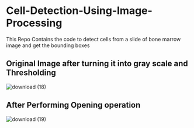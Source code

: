 # Cell-Detection-Using-Image-Processing
This Repo Contains the code to detect cells from a slide of bone marrow image and get the bounding boxes
## Original Image after turning it into gray scale and Thresholding
![download (18)](https://user-images.githubusercontent.com/44440114/116953559-398f2680-acab-11eb-8f53-ed1e3e9f70c1.png)
## After Performing Opening operation 
![download (19)](https://user-images.githubusercontent.com/44440114/116953683-7fe48580-acab-11eb-9540-598c6351ba8b.png)
